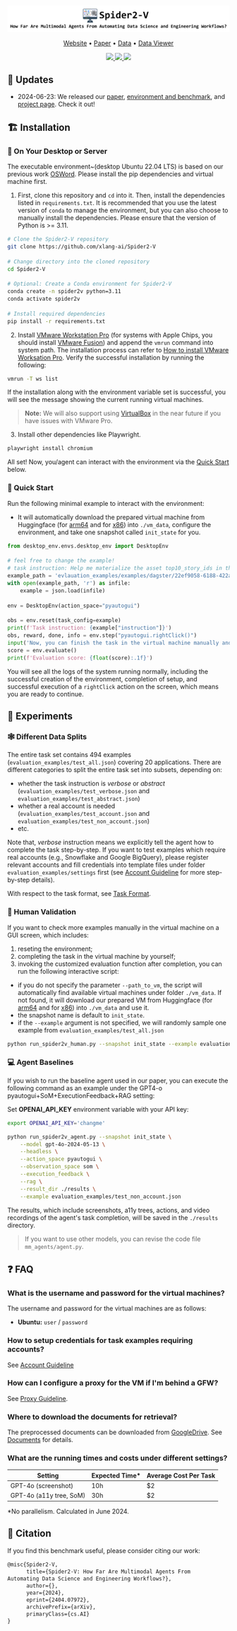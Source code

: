 <p align="center">
  <img src="assets/spider2v-overview.png" alt="Spider2-V">
</p>

<p align="center">
  <a href="https://spider2-v.github.io/">Website</a> •
  <a href="https://arxiv.org/abs/">Paper</a> •
  <a href="https://github.com/xlang-ai/Spider2-V/tree/main/evaluation_examples">Data</a> •
  <a href="https://spider2-v.github.io/explorer.html">Data Viewer</a>
</p>

<p align="center">
    <a href="https://img.shields.io/badge/PRs-Welcome-red">
        <img src="https://img.shields.io/badge/PRs-Welcome-red">
    </a>
    <a href="https://img.shields.io/github/last-commit/xlang-ai/Spider2-V?color=green">
        <img src="https://img.shields.io/github/last-commit/xlang-ai/Spider2-V?color=green">
    </a>
    <a href="https://opensource.org/licenses/Apache-2.0">
        <img src="https://img.shields.io/badge/License-Apache%202.0-blue.svg">
    </a>
    <!-- <a href="https://badge.fury.io/py/Spider2-V">
        <img src="https://badge.fury.io/py/Spider2-V.svg">
    </a>
    <a href="https://pepy.tech/project/Spider2-V">
        <img src="https://static.pepy.tech/badge/Spider2-V">
    </a> -->
    <br/>
</p>


## 📢 Updates
- 2024-06-23: We released our [paper](https://arxiv.org/abs/), [environment and benchmark](https://github.com/xlang-ai/Spider2-V), and [project page](https://spider2-v.github.io/). Check it out!

## 🏗️ Installation
### 💾 On Your Desktop or Server
The executable environment~(desktop Ubuntu 22.04 LTS) is based on our previous work [OSWord](https://github.com/xlang-ai/OSWorld). Please install the pip dependencies and virtual machine first.

1. First, clone this repository and `cd` into it. Then, install the dependencies listed in `requirements.txt`. It is recommended that you use the latest version of `conda` to manage the environment, but you can also choose to manually install the dependencies. Please ensure that the version of Python is >= 3.11.
```bash
# Clone the Spider2-V repository
git clone https://github.com/xlang-ai/Spider2-V

# Change directory into the cloned repository
cd Spider2-V

# Optional: Create a Conda environment for Spider2-V
conda create -n spider2v python=3.11
conda activate spider2v

# Install required dependencies
pip install -r requirements.txt
```
2. Install [VMware Workstation Pro](https://www.vmware.com/products/workstation-pro/workstation-pro-evaluation.html) (for systems with Apple Chips, you should install [VMware Fusion](https://www.vmware.com/go/getfusion)) and append the `vmrun` command into system path.  The installation process can refer to [How to install VMware Worksation Pro](./INSTALL_VMWARE.md). Verify the successful installation by running the following:
```bash
vmrun -T ws list
```
If the installation along with the environment variable set is successful, you will see the message showing the current running virtual machines.
> **Note:** We will also support using [VirtualBox](https://www.virtualbox.org/) in the near future if you have issues with VMware Pro.

3. Install other dependencies like Playwright.
```bash
playwright install chromium
```
All set! Now, you/agent can interact with the environment via the [Quick Start](#-quick-start) below.


### 🚀 Quick Start
Run the following minimal example to interact with the environment:
- It will automatically download the prepared virtual machine from Huggingface (for [arm64](https://huggingface.co/datasets/xlangai/ubuntu_arm_spider2.0/blob/main/ubuntu-arm.zip) and for [x86](https://huggingface.co/datasets/xlangai/ubuntu_x86_spider2.0/blob/main/ubuntu-x86.zip)) into `./vm_data`, configure the environment, and take one snapshot called `init_state` for you.
```python
from desktop_env.envs.desktop_env import DesktopEnv

# feel free to change the example!
# task instruction: Help me materialize the asset top10_story_ids in this dagster project in the UI. Do NOT materialize other assets.
example_path = 'evlauation_examples/examples/dagster/22ef9058-6188-422a-9c12-e6934e4ed936/22ef9058-6188-422a-9c12-e6934e4ed936.json'
with open(example_path, 'r') as infile:
    example = json.load(infile)

env = DesktopEnv(action_space="pyautogui")

obs = env.reset(task_config=example)
print(f'Task instruction: {example["instruction"]}')
obs, reward, done, info = env.step("pyautogui.rightClick()")
input('Now, you can finish the task in the virtual machine manually and Press ENTER to evaluate ...')
score = env.evaluate()
print(f'Evaluation score: {float(score):.1f}')
```
You will see all the logs of the system running normally, including the successful creation of the environment, completion of setup, and successful execution of a `rightClick` action on the screen, which means you are ready to continue.

## 🧪 Experiments
### 🕸️ Different Data Splits
The entire task set contains $494$ examples (`evaluation_examples/test_all.json`) covering $20$ applications. There are different categories to split the entire task set into subsets, depending on:
- whether the task instruction is *verbose* or *abstract* (`evaluation_examples/test_verbose.json` and `evaluation_examples/test_abstract.json`)
- whether a real account is needed (`evaluation_examples/test_account.json` and `evaluation_examples/test_non_account.json`)
- etc.

Note that, *verbose* instruction means we explicitly tell the agent how to complete the task step-by-step. If you want to test examples which require real accounts (e.g., Snowflake and Google BigQuery), please register relevant accounts and fill credentials into template files under folder `evaluation_examples/settings` first (see [Account Guideline](ACCOUNT_GUIDELINE.md) for more step-by-step details).

With respect to the task format, see [Task Format](evaluation_examples/README.md#task-format).

### 👷 Human Validation
If you want to check more examples manually in the virtual machine on a GUI screen, which includes:
1. reseting the environment;
2. completing the task in the virtual machine by yourself;
3. invoking the customized evaluation function after completion,
you can run the following interactive script:
- if you do not specify the parameter `--path_to_vm`, the script will automatically find available virtual machines under folder `./vm_data`. If not found, it will download our prepared VM from Huggingface (for [arm64](https://huggingface.co/datasets/xlangai/ubuntu_arm_spider2.0/blob/main/ubuntu-arm.zip) and for [x86](https://huggingface.co/datasets/xlangai/ubuntu_x86_spider2.0/blob/main/ubuntu-x86.zip)) into `./vm_data` and use it.
- the snapshot name is default to `init_state`.
- if the `--example` argument is not specified, we will randomly sample one example from `evaluation_examples/test_all.json`
```bash
python run_spider2v_human.py --snapshot init_state --example evaluation_examples/test_non_account.json
```

### 💻 Agent Baselines
If you wish to run the baseline agent used in our paper, you can execute the following command as an example under the GPT4-o pyautogui+SoM+ExecutionFeedback+RAG setting:

Set **OPENAI_API_KEY** environment variable with your API key:
```bash
export OPENAI_API_KEY='changme'
```

```bash
python run_spider2v_agent.py --snapshot init_state \
    --model gpt-4o-2024-05-13 \
    --headless \
    --action_space pyautogui \
    --observation_space som \
    --execution_feedback \
    --rag \
    --result_dir ./results \
    --example evaluation_examples/test_non_account.json
```
The results, which include screenshots, a11y trees, actions, and video recordings of the agent's task completion, will be saved in the `./results` directory.

> If you want to use other models, you can revise the code file `mm_agents/agent.py`.


## ❓ FAQ
### What is the username and password for the virtual machines?
The username and password for the virtual machines are as follows:
- **Ubuntu:** `user` / `password`

### How to setup credentials for task examples requiring accounts?

See [Account Guideline](ACCOUNT_GUIDELINE.md)

### How can I configure a proxy for the VM if I'm behind a GFW?

See [Proxy Guideline](PROXY_GUIDELINE.md).

### Where to download the documents for retrieval?
The preprocessed documents can be downloaded from [GoogleDrive](https://drive.usercontent.google.com/download?id=1aGaHXDkBeoUZ9EOIPj7iIRFra_2FjJoZ&export=download&authuser=0&confirm=t). See [Documents](evaluation_examples/documents/README.md) for details.

### What are the running times and costs under different settings?
| Setting                        | Expected Time* | Average Cost Per Task |
| ------------------------------ | -------------- | ------------------------------------------ |
| GPT-4o (screenshot)            | 10h            | $2                                         |
| GPT-4o (a11y tree, SoM)        | 30h            | $2                                         |

\*No parallelism. Calculated in June 2024.

## 📄 Citation
If you find this benchmark useful, please consider citing our work:
```
@misc{Spider2-V,
      title={Spider2-V: How Far Are Multimodal Agents From
Automating Data Science and Engineering Workflows?}, 
      author={},
      year={2024},
      eprint={2404.07972},
      archivePrefix={arXiv},
      primaryClass={cs.AI}
}
```
